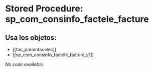 # Stored Procedure: sp_com_consinfo_factele_facture

## Usa los objetos:
- [[fac_paramfacelec]]
- [[sp_com_consinfo_factele_facture_v1]]

*No code available.*

